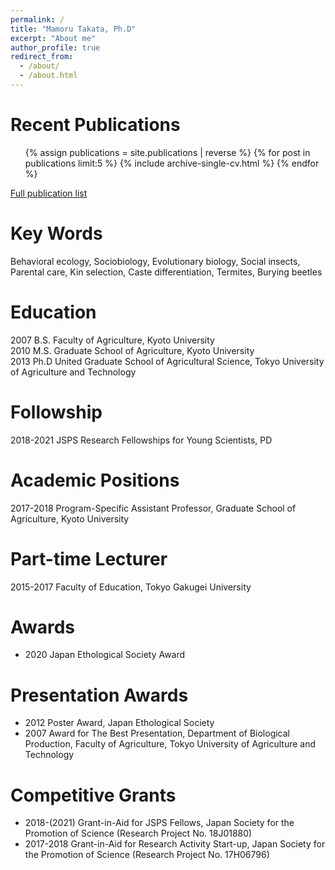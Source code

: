 ```yaml
---
permalink: /
title: "Mamoru Takata, Ph.D"
excerpt: "About me"
author_profile: true
redirect_from: 
  - /about/
  - /about.html
---
```


# Recent Publications


   <ul>{% assign publications = site.publications | reverse %}
  {% for post in publications limit:5 %}
    {% include archive-single-cv.html %}
  {% endfor %}</ul>
  
  <!-- <ul>{% for post in site.publications reversed %} 
  {% for post in site.publications reversed limit:5 %}
    {% include archive-single-cv.html %}
  {% endfor %}</ul> -->
  

[Full publication list](https://scholar.google.com/citations?user=1fHBRKMAAAAJ)  


# Key Words

Behavioral ecology, Sociobiology, Evolutionary biology, Social insects, Parental care, Kin selection, Caste differentiation, Termites, Burying beetles

# Education

2007     B.S. Faculty of Agriculture, Kyoto University  
2010     M.S. Graduate School of Agriculture, Kyoto University  
2013     Ph.D United Graduate School of Agricultural Science, Tokyo University of Agriculture and Technology  

# Followship

2018-2021     JSPS Research Fellowships for Young Scientists, PD  

# Academic Positions

2017-2018  Program-Specific Assistant Professor, Graduate School of Agriculture, Kyoto University  

# Part-time Lecturer

2015-2017     Faculty of Education, Tokyo Gakugei University  

# Awards

* 2020     Japan Ethological Society Award  

# Presentation Awards

* 2012     Poster Award, Japan Ethological Society  
* 2007     Award for The Best Presentation, Department of Biological Production, Faculty of Agriculture, Tokyo University of Agriculture and Technology  

# Competitive Grants

* 2018-(2021) Grant-in-Aid for JSPS Fellows, Japan Society for the Promotion of Science (Research Project No. 18J01880)  
* 2017-2018 Grant-in-Aid for Research Activity Start-up, Japan Society for the Promotion of Science (Research Project No. 17H06796)

<!--
### Society Committees
### Journal Editorship
-->
